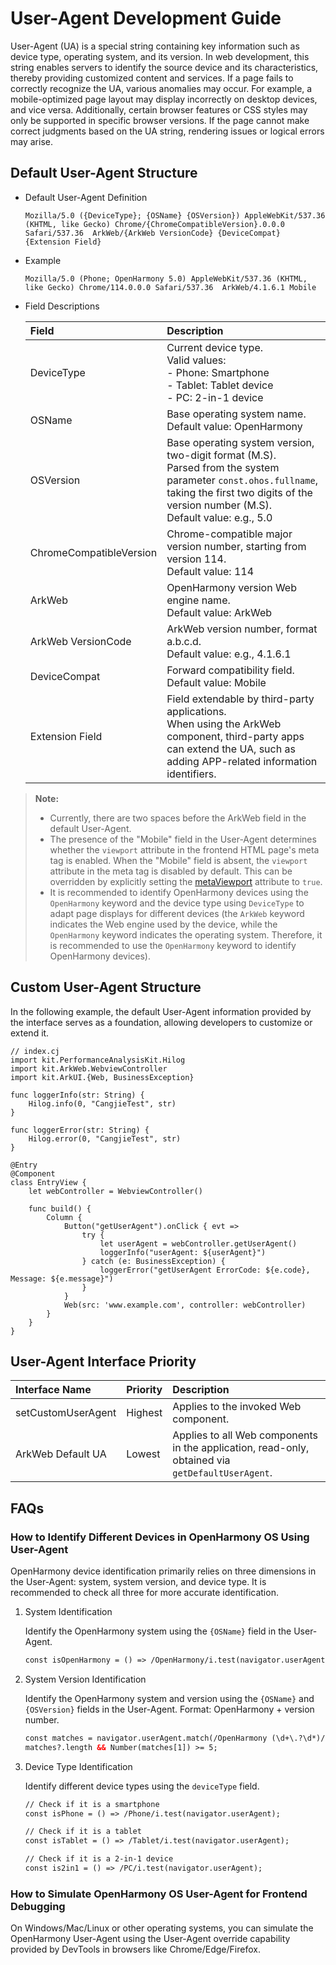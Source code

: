 # User-Agent Development Guide

<!--RP1-->
User-Agent (UA) is a special string containing key information such as device type, operating system, and its version. In web development, this string enables servers to identify the source device and its characteristics, thereby providing customized content and services. If a page fails to correctly recognize the UA, various anomalies may occur. For example, a mobile-optimized page layout may display incorrectly on desktop devices, and vice versa. Additionally, certain browser features or CSS styles may only be supported in specific browser versions. If the page cannot make correct judgments based on the UA string, rendering issues or logical errors may arise.

## Default User-Agent Structure

- Default User-Agent Definition

  ```text
  Mozilla/5.0 ({DeviceType}; {OSName} {OSVersion}) AppleWebKit/537.36 (KHTML, like Gecko) Chrome/{ChromeCompatibleVersion}.0.0.0 Safari/537.36  ArkWeb/{ArkWeb VersionCode} {DeviceCompat} {Extension Field}
  ```

- Example

  ```text
  Mozilla/5.0 (Phone; OpenHarmony 5.0) AppleWebKit/537.36 (KHTML, like Gecko) Chrome/114.0.0.0 Safari/537.36  ArkWeb/4.1.6.1 Mobile
  ```

- Field Descriptions

  | Field                  | Description                                                                 |
  | :--------------------- | :-------------------------------------------------------------------------- |
  | DeviceType            | Current device type.<br>Valid values:<br>- Phone: Smartphone<br>- Tablet: Tablet device<br>- PC: 2-in-1 device |
  | OSName                | Base operating system name.<br>Default value: OpenHarmony                  |
  | OSVersion             | Base operating system version, two-digit format (M.S).<br>Parsed from the system parameter `const.ohos.fullname`, taking the first two digits of the version number (M.S).<br>Default value: e.g., 5.0  |
  | ChromeCompatibleVersion | Chrome-compatible major version number, starting from version 114.<br>Default value: 114            |
  | ArkWeb                | OpenHarmony version Web engine name.<br>Default value: ArkWeb             |
  | ArkWeb VersionCode    | ArkWeb version number, format a.b.c.d.<br>Default value: e.g., 4.1.6.1         |
  | DeviceCompat          | Forward compatibility field.<br>Default value: Mobile                          |
  | Extension Field       | Field extendable by third-party applications.<br>When using the ArkWeb component, third-party apps can extend the UA, such as adding APP-related information identifiers. |

> **Note:**
>
> - Currently, there are two spaces before the ArkWeb field in the default User-Agent.
> - The presence of the "Mobile" field in the User-Agent determines whether the `viewport` attribute in the frontend HTML page's meta tag is enabled. When the "Mobile" field is absent, the `viewport` attribute in the meta tag is disabled by default. This can be overridden by explicitly setting the [metaViewport](../../../reference/source_en/arkui-cj/cj-web-web.md#func-metaviewportbool) attribute to `true`.
> - It is recommended to identify OpenHarmony devices using the `OpenHarmony` keyword and the device type using `DeviceType` to adapt page displays for different devices (the `ArkWeb` keyword indicates the Web engine used by the device, while the `OpenHarmony` keyword indicates the operating system. Therefore, it is recommended to use the `OpenHarmony` keyword to identify OpenHarmony devices).

## Custom User-Agent Structure

In the following example, the default User-Agent information provided by the interface serves as a foundation, allowing developers to customize or extend it.

<!-- compile -->

```cangjie
// index.cj
import kit.PerformanceAnalysisKit.Hilog
import kit.ArkWeb.WebviewController
import kit.ArkUI.{Web, BusinessException}

func loggerInfo(str: String) {
    Hilog.info(0, "CangjieTest", str)
}

func loggerError(str: String) {
    Hilog.error(0, "CangjieTest", str)
}

@Entry
@Component
class EntryView {
    let webController = WebviewController()

    func build() {
        Column {
            Button("getUserAgent").onClick { evt =>
                try {
                    let userAgent = webController.getUserAgent()
                    loggerInfo("userAgent: ${userAgent}")
                } catch (e: BusinessException) {
                    loggerError("getUserAgent ErrorCode: ${e.code},  Message: ${e.message}")
                }
            }
            Web(src: 'www.example.com', controller: webController)
        }
    }
}
```

## User-Agent Interface Priority

| Interface Name | Priority | Description |
| :-------- | :-------- | :-------- |
| setCustomUserAgent | Highest | Applies to the invoked Web component. |
| ArkWeb Default UA | Lowest | Applies to all Web components in the application, read-only, obtained via `getDefaultUserAgent`. |

## FAQs

### How to Identify Different Devices in OpenHarmony OS Using User-Agent

OpenHarmony device identification primarily relies on three dimensions in the User-Agent: system, system version, and device type. It is recommended to check all three for more accurate identification.

1. System Identification

   Identify the OpenHarmony system using the `{OSName}` field in the User-Agent.

   ```html
   const isOpenHarmony = () => /OpenHarmony/i.test(navigator.userAgent);
   ```

2. System Version Identification

   Identify the OpenHarmony system and version using the `{OSName}` and `{OSVersion}` fields in the User-Agent. Format: OpenHarmony + version number.

   ```html
   const matches = navigator.userAgent.match(/OpenHarmony (\d+\.?\d*)/);  
   matches?.length && Number(matches[1]) >= 5;  
   ```

3. Device Type Identification

   Identify different device types using the `deviceType` field.

   ```html
   // Check if it is a smartphone
   const isPhone = () => /Phone/i.test(navigator.userAgent);

   // Check if it is a tablet  
   const isTablet = () => /Tablet/i.test(navigator.userAgent);

   // Check if it is a 2-in-1 device  
   const is2in1 = () => /PC/i.test(navigator.userAgent);
   ```

### How to Simulate OpenHarmony OS User-Agent for Frontend Debugging

On Windows/Mac/Linux or other operating systems, you can simulate the OpenHarmony User-Agent using the User-Agent override capability provided by DevTools in browsers like Chrome/Edge/Firefox.
<!--RP1End-->